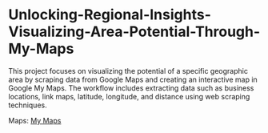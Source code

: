 # Unlocking-Regional-Insights-Visualizing-Area-Potential-Through-My-Maps
This project focuses on visualizing the potential of a specific geographic area by scraping data from Google Maps and creating an interactive map in Google My Maps. The workflow includes extracting data such as business locations, link maps, latitude, longitude, and distance using web scraping techniques.

Maps: [My Maps](https://www.google.com/maps/d/u/0/edit?mid=1GtlP6wtZNngghvBNkalCumcUCehi6So&usp=sharing)
